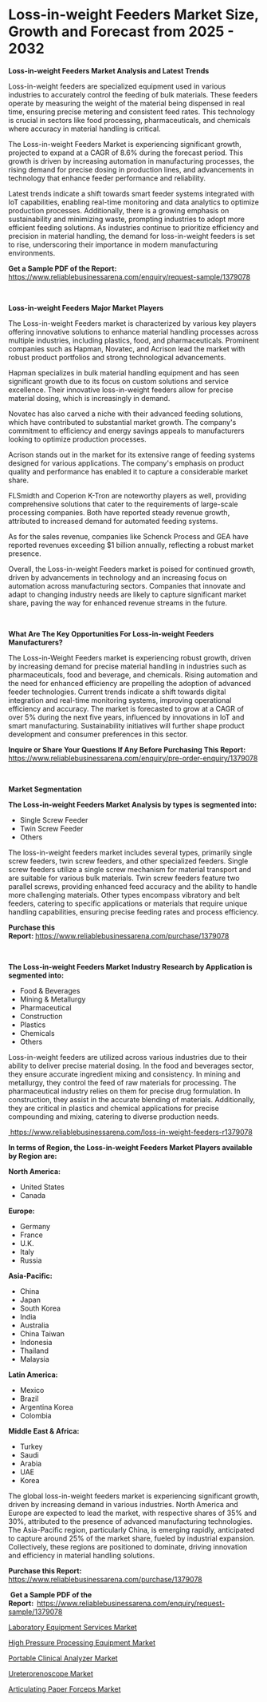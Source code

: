 <p><h1>Loss-in-weight Feeders Market Size, Growth and Forecast from 2025 - 2032</h1></p><p><strong>Loss-in-weight Feeders Market Analysis and Latest Trends</strong></p>
<p><p>Loss-in-weight feeders are specialized equipment used in various industries to accurately control the feeding of bulk materials. These feeders operate by measuring the weight of the material being dispensed in real time, ensuring precise metering and consistent feed rates. This technology is crucial in sectors like food processing, pharmaceuticals, and chemicals where accuracy in material handling is critical.</p><p>The Loss-in-weight Feeders Market is experiencing significant growth, projected to expand at a CAGR of 8.6% during the forecast period. This growth is driven by increasing automation in manufacturing processes, the rising demand for precise dosing in production lines, and advancements in technology that enhance feeder performance and reliability. </p><p>Latest trends indicate a shift towards smart feeder systems integrated with IoT capabilities, enabling real-time monitoring and data analytics to optimize production processes. Additionally, there is a growing emphasis on sustainability and minimizing waste, prompting industries to adopt more efficient feeding solutions. As industries continue to prioritize efficiency and precision in material handling, the demand for loss-in-weight feeders is set to rise, underscoring their importance in modern manufacturing environments.</p></p>
<p><strong>Get a Sample PDF of the Report:&nbsp;</strong> <a href="https://www.reliablebusinessarena.com/enquiry/request-sample/1379078?utm_campaign=3497&utm_medium=2&utm_source=Github&utm_content=ia&utm_term=11042025&utm_id=loss-in-weight-feeders">https://www.reliablebusinessarena.com/enquiry/request-sample/1379078</a></p>
<p>&nbsp;</p>
<p><strong>Loss-in-weight Feeders Major Market Players</strong></p>
<p><p>The Loss-in-weight Feeders market is characterized by various key players offering innovative solutions to enhance material handling processes across multiple industries, including plastics, food, and pharmaceuticals. Prominent companies such as Hapman, Novatec, and Acrison lead the market with robust product portfolios and strong technological advancements.</p><p>Hapman specializes in bulk material handling equipment and has seen significant growth due to its focus on custom solutions and service excellence. Their innovative loss-in-weight feeders allow for precise material dosing, which is increasingly in demand. </p><p>Novatec has also carved a niche with their advanced feeding solutions, which have contributed to substantial market growth. The company's commitment to efficiency and energy savings appeals to manufacturers looking to optimize production processes.</p><p>Acrison stands out in the market for its extensive range of feeding systems designed for various applications. The company's emphasis on product quality and performance has enabled it to capture a considerable market share.</p><p>FLSmidth and Coperion K-Tron are noteworthy players as well, providing comprehensive solutions that cater to the requirements of large-scale processing companies. Both have reported steady revenue growth, attributed to increased demand for automated feeding systems.</p><p>As for the sales revenue, companies like Schenck Process and GEA have reported revenues exceeding $1 billion annually, reflecting a robust market presence. </p><p>Overall, the Loss-in-weight Feeders market is poised for continued growth, driven by advancements in technology and an increasing focus on automation across manufacturing sectors. Companies that innovate and adapt to changing industry needs are likely to capture significant market share, paving the way for enhanced revenue streams in the future.</p></p>
<p>&nbsp;</p>
<p><strong>What Are The Key Opportunities For Loss-in-weight Feeders Manufacturers?</strong></p>
<p><p>The Loss-in-Weight Feeders market is experiencing robust growth, driven by increasing demand for precise material handling in industries such as pharmaceuticals, food and beverage, and chemicals. Rising automation and the need for enhanced efficiency are propelling the adoption of advanced feeder technologies. Current trends indicate a shift towards digital integration and real-time monitoring systems, improving operational efficiency and accuracy. The market is forecasted to grow at a CAGR of over 5% during the next five years, influenced by innovations in IoT and smart manufacturing. Sustainability initiatives will further shape product development and consumer preferences in this sector.</p></p>
<p><strong>Inquire or Share Your Questions If Any Before Purchasing This Report:</strong> <a href="https://www.reliablebusinessarena.com/enquiry/pre-order-enquiry/1379078?utm_campaign=3497&utm_medium=2&utm_source=Github&utm_content=ia&utm_term=11042025&utm_id=loss-in-weight-feeders">https://www.reliablebusinessarena.com/enquiry/pre-order-enquiry/1379078</a></p>
<p>&nbsp;</p>
<p><strong>Market Segmentation</strong></p>
<p><strong>The Loss-in-weight Feeders Market Analysis by types is segmented into:</strong></p>
<p><ul><li>Single Screw Feeder</li><li>Twin Screw Feeder</li><li>Others</li></ul></p>
<p><p>The loss-in-weight feeders market includes several types, primarily single screw feeders, twin screw feeders, and other specialized feeders. Single screw feeders utilize a single screw mechanism for material transport and are suitable for various bulk materials. Twin screw feeders feature two parallel screws, providing enhanced feed accuracy and the ability to handle more challenging materials. Other types encompass vibratory and belt feeders, catering to specific applications or materials that require unique handling capabilities, ensuring precise feeding rates and process efficiency.</p></p>
<p><strong>Purchase this Report:&nbsp;</strong><a href="https://www.reliablebusinessarena.com/purchase/1379078?utm_campaign=3497&utm_medium=2&utm_source=Github&utm_content=ia&utm_term=11042025&utm_id=loss-in-weight-feeders">https://www.reliablebusinessarena.com/purchase/1379078</a></p>
<p>&nbsp;</p>
<p><strong>The Loss-in-weight Feeders Market Industry Research by Application is segmented into:</strong></p>
<p><ul><li>Food & Beverages</li><li>Mining & Metallurgy</li><li>Pharmaceutical</li><li>Construction</li><li>Plastics</li><li>Chemicals</li><li>Others</li></ul></p>
<p><p>Loss-in-weight feeders are utilized across various industries due to their ability to deliver precise material dosing. In the food and beverages sector, they ensure accurate ingredient mixing and consistency. In mining and metallurgy, they control the feed of raw materials for processing. The pharmaceutical industry relies on them for precise drug formulation. In construction, they assist in the accurate blending of materials. Additionally, they are critical in plastics and chemical applications for precise compounding and mixing, catering to diverse production needs.</p></p>
<p><a href="https://www.reliablebusinessarena.com/loss-in-weight-feeders-r1379078?utm_campaign=3497&utm_medium=2&utm_source=Github&utm_content=ia&utm_term=11042025&utm_id=loss-in-weight-feeders">&nbsp;https://www.reliablebusinessarena.com/loss-in-weight-feeders-r1379078</a></p>
<p><strong>In terms of Region, the Loss-in-weight Feeders Market Players available by Region are:</strong></p>
<p>
    <p> <strong> North America: </strong>
        <ul>
            <li>United States</li>
            <li>Canada</li>
        </ul>
        </p> 
    <p> <strong> Europe: </strong>
        <ul>
            <li>Germany</li>
            <li>France</li>
            <li>U.K.</li>
            <li>Italy</li>
            <li>Russia</li>
        </ul>
        </p> 
    <p> <strong> Asia-Pacific: </strong>
        <ul>
            <li>China</li>
            <li>Japan</li>
            <li>South Korea</li>
            <li>India</li>
            <li>Australia</li>
            <li>China Taiwan</li>
            <li>Indonesia</li>
            <li>Thailand</li>
            <li>Malaysia</li>
        </ul>
        </p> 
    <p> <strong> Latin America: </strong>
        <ul>
            <li>Mexico</li>
            <li>Brazil</li>
            <li>Argentina Korea</li>
            <li>Colombia</li>
        </ul>
        </p> 
    <p> <strong> Middle East & Africa: </strong>
        <ul>
            <li>Turkey</li>
            <li>Saudi</li>
            <li>Arabia</li>
            <li>UAE</li>
            <li>Korea</li>
        </ul>
    </p>
    </p>
<p><p>The global loss-in-weight feeders market is experiencing significant growth, driven by increasing demand in various industries. North America and Europe are expected to lead the market, with respective shares of 35% and 30%, attributed to the presence of advanced manufacturing technologies. The Asia-Pacific region, particularly China, is emerging rapidly, anticipated to capture around 25% of the market share, fueled by industrial expansion. Collectively, these regions are positioned to dominate, driving innovation and efficiency in material handling solutions.</p></p>
<p><strong>Purchase this Report: </strong><a href="https://www.reliablebusinessarena.com/purchase/1379078?utm_campaign=3497&utm_medium=2&utm_source=Github&utm_content=ia&utm_term=11042025&utm_id=loss-in-weight-feeders">https://www.reliablebusinessarena.com/purchase/1379078</a></p>
<p>&nbsp;<strong>Get a Sample PDF of the Report:&nbsp;&nbsp;</strong><a href="https://www.reliablebusinessarena.com/enquiry/request-sample/1379078?utm_campaign=3497&utm_medium=2&utm_source=Github&utm_content=ia&utm_term=11042025&utm_id=loss-in-weight-feeders">https://www.reliablebusinessarena.com/enquiry/request-sample/1379078</a></p>
<p><strong></strong></p>
<p><p><a href="https://github.com/seppelharjap/Market-Research-Report-List-1/blob/main/laboratory-equipment-services-market.md?utm_campaign=3497&utm_medium=2&utm_source=Github&utm_content=ia&utm_term=11042025&utm_id=loss-in-weight-feeders">Laboratory Equipment Services Market</a></p><p><a href="https://github.com/edriceakeime/Market-Research-Report-List-1/blob/main/high-pressure-processing-equipment-market.md?utm_campaign=3497&utm_medium=2&utm_source=Github&utm_content=ia&utm_term=11042025&utm_id=loss-in-weight-feeders">High Pressure Processing Equipment Market</a></p><p><a href="https://www.linkedin.com/pulse/comprehensive-study-portable-clinical-analyzer-market-zgxdf?utm_campaign=3497&utm_medium=2&utm_source=Github&utm_content=ia&utm_term=11042025&utm_id=loss-in-weight-feeders">Portable Clinical Analyzer Market</a></p><p><a href="https://www.linkedin.com/pulse/global-ureterorenoscope-market-focus-application-end-use-xxm8f?utm_campaign=3497&utm_medium=2&utm_source=Github&utm_content=ia&utm_term=11042025&utm_id=loss-in-weight-feeders">Ureterorenoscope Market</a></p><p><a href="https://www.linkedin.com/pulse/north-americas-articulating-paper-forceps-market-size-musff?utm_campaign=3497&utm_medium=2&utm_source=Github&utm_content=ia&utm_term=11042025&utm_id=loss-in-weight-feeders">Articulating Paper Forceps Market</a></p></p>